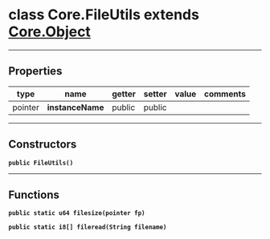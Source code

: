class Core.FileUtils extends [Core.Object](Core.Object.md)
===

---
Properties
---
|type|name|getter|setter|value|comments|
|--- |--- |--- |--- |--- |--- |
|pointer|__instanceName__|public|public|||

---
Constructors
---

__`public FileUtils()`__
<div style="margin:1em">

</div>


---
Functions
---

__`public static u64 filesize(pointer fp)`__
<div style="margin:1em">

</div>


__`public static i8[] fileread(String filename)`__
<div style="margin:1em">

</div>

